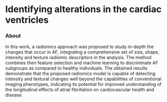 # Identifying alterations in the cardiac ventricles
### About 
 In this work, a radiomics approach was proposed to study in-depth the changes that occur in AF, integrating a comprehensive set of size, shape, intensity and texture radiomic descriptors in the analysis. The method combines then feature selection and machine learning to discriminate AF subgroups as compared to healthy individuals. The obtained results demonstrate that the proposed radiomics model is capable of detecting intensity and textural changes well beyond the capabilities of conventional imaging phenotypes, indicating its potential for improved understanding of the longitudinal effects of atrial fibrillation on cardiovascular health and disease.
